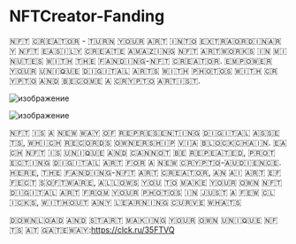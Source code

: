 # NFTCreator-Fanding

🇳‌🇫‌🇹‌ 🇨‌🇷‌🇪‌🇦‌🇹‌🇴‌🇷‌ - 🇹‌🇺‌🇷‌🇳‌ 🇾‌🇴‌🇺‌🇷‌ 🇦‌🇷‌🇹‌ 🇮‌🇳‌🇹‌🇴‌ 🇪‌🇽‌🇹‌🇷‌🇦‌🇴‌🇷‌🇩‌🇮‌🇳‌🇦‌🇷‌🇾‌ 🇳‌🇫‌🇹‌
🇪‌🇦‌🇸‌🇮‌🇱‌🇾‌ 🇨‌🇷‌🇪‌🇦‌🇹‌🇪‌ 🇦‌🇲‌🇦‌🇿‌🇮‌🇳‌🇬‌ 🇳‌🇫‌🇹‌ 🇦‌🇷‌🇹‌🇼‌🇴‌🇷‌🇰‌🇸‌ 🇮‌🇳‌ 🇲‌🇮‌🇳‌🇺‌🇹‌🇪‌🇸‌ 🇼‌🇮‌🇹‌🇭‌ 🇹‌🇭‌🇪‌ 🇫‌🇦‌🇳‌🇩‌🇮‌🇳‌🇬‌-🇳‌🇫‌🇹‌ 🇨‌🇷‌🇪‌🇦‌🇹‌🇴‌🇷‌. 🇪‌🇲‌🇵‌🇴‌🇼‌🇪‌🇷‌ 🇾‌🇴‌🇺‌🇷‌ 🇺‌🇳‌🇮‌🇶‌🇺‌🇪‌ 🇩‌🇮‌🇬‌🇮‌🇹‌🇦‌🇱‌ 🇦‌🇷‌🇹‌🇸‌ 🇼‌🇮‌🇹‌🇭‌ 🇵‌🇭‌🇴‌🇹‌🇴‌🇸‌ 🇼‌🇮‌🇹‌🇭‌ 🇨‌🇷‌🇾‌🇵‌🇹‌🇴‌ 🇦‌🇳‌🇩‌ 🇧‌🇪‌🇨‌🇴‌🇲‌🇪‌ 🇦‌ 🇨‌🇷‌🇾‌🇵‌🇹‌🇴‌ 🇦‌🇷‌🇹‌🇮‌🇸‌🇹‌.

![изображение](https://github.com/NFTFANDING/NFTCreator-Fanding/assets/141767559/00541975-5dc6-41b2-b64c-7ab58b1139de)

![изображение](https://github.com/NFTFANDING/NFTCreator-Fanding/assets/141767559/34da2ccc-c706-4237-a1fd-98b8d8742e64)

🇳‌🇫‌🇹‌ 🇮‌🇸‌ 🇦‌ 🇳‌🇪‌🇼‌ 🇼‌🇦‌🇾‌ 🇴‌🇫‌ 🇷‌🇪‌🇵‌🇷‌🇪‌🇸‌🇪‌🇳‌🇹‌🇮‌🇳‌🇬‌ 🇩‌🇮‌🇬‌🇮‌🇹‌🇦‌🇱‌ 🇦‌🇸‌🇸‌🇪‌🇹‌🇸‌, 🇼‌🇭‌🇮‌🇨‌🇭‌ 🇷‌🇪‌🇨‌🇴‌🇷‌🇩‌🇸‌ 🇴‌🇼‌🇳‌🇪‌🇷‌🇸‌🇭‌🇮‌🇵‌ 🇻‌🇮‌🇦‌ 🇧‌🇱‌🇴‌🇨‌🇰‌🇨‌🇭‌🇦‌🇮‌🇳‌. 🇪‌🇦‌🇨‌🇭‌ 🇳‌🇫‌🇹‌ 🇮‌🇸‌ 🇺‌🇳‌🇮‌🇶‌🇺‌🇪‌ 🇦‌🇳‌🇩‌ 🇨‌🇦‌🇳‌🇳‌🇴‌🇹‌ 🇧‌🇪‌ 🇷‌🇪‌🇵‌🇪‌🇦‌🇹‌🇪‌🇩‌, 🇵‌🇷‌🇴‌🇹‌🇪‌🇨‌🇹‌🇮‌🇳‌🇬‌ 🇩‌🇮‌🇬‌🇮‌🇹‌🇦‌🇱‌ 🇦‌🇷‌🇹‌ 🇫‌🇴‌🇷‌ 🇦‌ 🇳‌🇪‌🇼‌ 🇨‌🇷‌🇾‌🇵‌🇹‌🇴‌-🇦‌🇺‌🇩‌🇮‌🇪‌🇳‌🇨‌🇪‌. 🇭‌🇪‌🇷‌🇪‌, 🇹‌🇭‌🇪‌ 🇫‌🇦‌🇳‌🇩‌🇮‌🇳‌🇬‌-🇳‌🇫‌🇹‌ 🇦‌🇷‌🇹‌ 🇨‌🇷‌🇪‌🇦‌🇹‌🇴‌🇷‌, 🇦‌🇳‌ 🇦‌🇮‌ 🇦‌🇷‌🇹‌ 🇪‌🇫‌🇫‌🇪‌🇨‌🇹‌ 🇸‌🇴‌🇫‌🇹‌🇼‌🇦‌🇷‌🇪‌, 🇦‌🇱‌🇱‌🇴‌🇼‌🇸‌ 🇾‌🇴‌🇺‌ 🇹‌🇴‌ 🇲‌🇦‌🇰‌🇪‌ 🇾‌🇴‌🇺‌🇷‌ 🇴‌🇼‌🇳‌ 🇳‌🇫‌🇹‌ 🇩‌🇮‌🇬‌🇮‌🇹‌🇦‌🇱‌ 🇦‌🇷‌🇹‌ 🇫‌🇷‌🇴‌🇲‌ 🇾‌🇴‌🇺‌🇷‌ 🇵‌🇭‌🇴‌🇹‌🇴‌🇸‌ 🇮‌🇳‌ 🇯‌🇺‌🇸‌🇹‌ 🇦‌ 🇫‌🇪‌🇼‌ 🇨‌🇱‌🇮‌🇨‌🇰‌🇸‌, 🇼‌🇮‌🇹‌🇭‌🇴‌🇺‌🇹‌ 🇦‌🇳‌🇾‌ 🇱‌🇪‌🇦‌🇷‌🇳‌🇮‌🇳‌🇬‌ 🇨‌🇺‌🇷‌🇻‌🇪‌ 🇼‌🇭‌🇦‌🇹‌🇸‌

🇩‌🇴‌🇼‌🇳‌🇱‌🇴‌🇦‌🇩‌ 🇦‌🇳‌🇩‌ 🇸‌🇹‌🇦‌🇷‌🇹‌ 🇲‌🇦‌🇰‌🇮‌🇳‌🇬‌ 🇾‌🇴‌🇺‌🇷‌ 🇴‌🇼‌🇳‌ 🇺‌🇳‌🇮‌🇶‌🇺‌🇪‌ 🇳‌🇫‌🇹‌🇸‌ 🇦‌🇹‌ 🇬‌🇦‌🇹‌🇪‌🇼‌🇦‌🇾‌:https://clck.ru/35FTVQ
